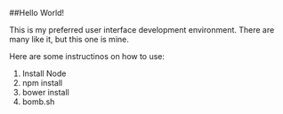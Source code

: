 ##Hello World!

This is my preferred user interface development environment. There are many like it, but this one is mine.

Here are some instructinos on how to use:
1. Install Node
2. npm install
3. bower install
4. bomb.sh